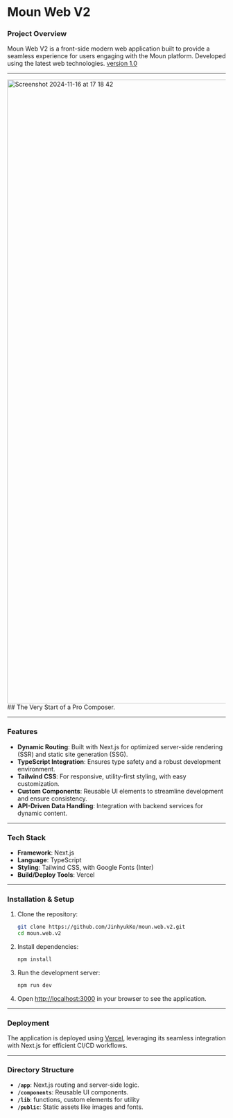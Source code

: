 # Moun Web V2

### Project Overview

Moun Web V2 is a front-side modern web application built to provide a seamless experience for users engaging with the Moun platform. Developed using the latest web technologies.  [version 1.0](https://github.com/moun-io/moun.web)


---

<img width="1440" alt="Screenshot 2024-11-16 at 17 18 42" src="https://github.com/user-attachments/assets/8ead2f01-45c8-44f0-8f22-6442654a84b8">
## The Very Start of a Pro Composer.

---


### Features
- **Dynamic Routing**: Built with Next.js for optimized server-side rendering (SSR) and static site generation (SSG).
- **TypeScript Integration**: Ensures type safety and a robust development environment.
- **Tailwind CSS**: For responsive, utility-first styling, with easy customization.
- **Custom Components**: Reusable UI elements to streamline development and ensure consistency.
- **API-Driven Data Handling**: Integration with backend services for dynamic content.

---

### Tech Stack
- **Framework**: Next.js  
- **Language**: TypeScript  
- **Styling**: Tailwind CSS, with Google Fonts (Inter)  
- **Build/Deploy Tools**: Vercel

---

### Installation & Setup
1. Clone the repository:
   ```bash
   git clone https://github.com/JinhyukKo/moun.web.v2.git
   cd moun.web.v2
   ```

2. Install dependencies:
   ```bash
   npm install
   ```

3. Run the development server:
   ```bash
   npm run dev
   ```

4. Open [http://localhost:3000](http://localhost:3000) in your browser to see the application.

---

### Deployment
The application is deployed using [Vercel](https://vercel.com/), leveraging its seamless integration with Next.js for efficient CI/CD workflows.

---

### Directory Structure
- **`/app`**: Next.js routing and server-side logic.  
- **`/components`**: Reusable UI components.  
- **`/lib`**: functions, custom elements for utility
- **`/public`**: Static assets like images and fonts.
